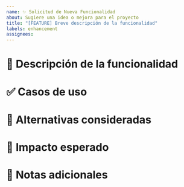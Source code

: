 ```yaml
---
name: ✨ Solicitud de Nueva Funcionalidad
about: Sugiere una idea o mejora para el proyecto
title: "[FEATURE] Breve descripción de la funcionalidad"
labels: enhancement
assignees: 
---
```


# 🚀 Descripción de la funcionalidad

<!-- Describe de manera clara y concisa la nueva funcionalidad que te gustaría agregar o mejorar. 
    - ¿Qué problema resuelve?
    - ¿Cómo mejoraría la experiencia del usuario o el rendimiento?
-->

# ✅ Casos de uso

<!-- Proporciona ejemplos o escenarios en los que esta funcionalidad sería útil.
    1. Cuando un usuario hace '...'
    2. Al ejecutar '...'
-->

# 🔗 Alternativas consideradas

<!-- ¿Existen otras soluciones o funcionalidades que podrían resolver este problema? -->

# 🎯 Impacto esperado

<!-- Explica cómo este cambio afectaría al proyecto o a los usuarios. 
    - ¿Mejora la usabilidad?
    - ¿Aumenta la eficiencia?
    - ¿Reduce errores?
-->

# 🔔 Notas adicionales

<!-- Cualquier detalle extra que quieras agregar. -->
